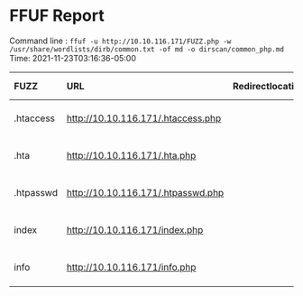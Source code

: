 # FFUF Report

  Command line : `ffuf -u http://10.10.116.171/FUZZ.php -w /usr/share/wordlists/dirb/common.txt -of md -o dirscan/common_php.md`
  Time: 2021-11-23T03:16:36-05:00

  | FUZZ | URL | Redirectlocation | Position | Status Code | Content Length | Content Words | Content Lines | Content Type | ResultFile |
  | :- | :-- | :--------------- | :---- | :------- | :---------- | :------------- | :------------ | :--------- | :----------- |
  | .htaccess | http://10.10.116.171/.htaccess.php |  | 12 | 403 | 278 | 20 | 10 | text/html; charset=iso-8859-1 |  |
  | .hta | http://10.10.116.171/.hta.php |  | 11 | 403 | 278 | 20 | 10 | text/html; charset=iso-8859-1 |  |
  | .htpasswd | http://10.10.116.171/.htpasswd.php |  | 13 | 403 | 278 | 20 | 10 | text/html; charset=iso-8859-1 |  |
  | index | http://10.10.116.171/index.php |  | 2017 | 200 | 329 | 54 | 17 | text/html; charset=UTF-8 |  |
  | info | http://10.10.116.171/info.php |  | 2040 | 200 | 69038 | 3292 | 760 | text/html; charset=UTF-8 |  |
  